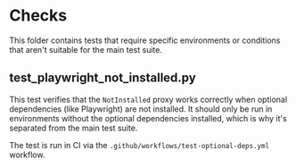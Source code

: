 # Checks

This folder contains tests that require specific environments or conditions that aren't suitable for the main test suite.

## test_playwright_not_installed.py

This test verifies that the `NotInstalled` proxy works correctly when optional dependencies (like Playwright) are not installed. It should only be run in environments without the optional dependencies installed, which is why it's separated from the main test suite.

The test is run in CI via the `.github/workflows/test-optional-deps.yml` workflow.